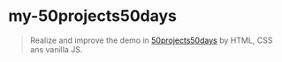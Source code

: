 # my-50projects50days

> Realize and improve the demo in [50projects50days](https://github.com/bradtraversy/50projects50days) by HTML, CSS ans vanilla JS.
